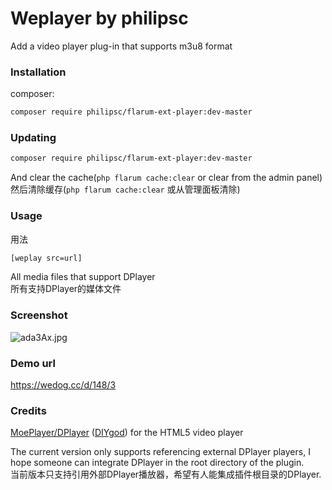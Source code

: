 # Weplayer by philipsc
Add a video player plug-in that supports m3u8 format

### Installation
composer:
```sh
composer require philipsc/flarum-ext-player:dev-master
```

### Updating
```sh
composer require philipsc/flarum-ext-player:dev-master
```

And clear the cache(`php flarum cache:clear` or clear from the admin panel)  
然后清除缓存(`php flarum cache:clear` 或从管理面板清除)

### Usage
用法
```sh
[weplay src=url]
```
All media files that support DPlayer  
所有支持DPlayer的媒体文件

### Screenshot
![ada3Ax.jpg](https://s1.ax1x.com/2020/08/03/ada3Ax.jpg)

### Demo url
https://wedog.cc/d/148/3

### Credits
[MoePlayer/DPlayer](https://github.com/MoePlayer/DPlayer) ([DIYgod](https://github.com/DIYgod)) for the HTML5 video player

The current version only supports referencing external DPlayer players, I hope someone can integrate DPlayer in the root directory of the plugin.  
当前版本只支持引用外部DPlayer播放器，希望有人能集成插件根目录的DPlayer.

